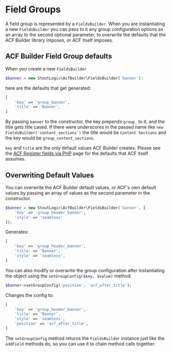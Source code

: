 # Field Groups
A field group is represented by a `FieldsBuilder`. When you are instantiating a new `FieldsBuilder` you can pass to it any group configuration options as an array to the second optional parameter, to overwrite the defaults that the ACF Builder library imposes, or ACF itself imposes.

## ACF Builder Field Group defaults
When you create a new `FieldsBuilder`
```php
$banner = new StoutLogic\AcfBuilder\FieldsBuilder('banner');
```
here are the defaults that get generated:
```php
[
    'key' => 'group_banner',
    'title' => 'Banner',
]
```
By passing `banner` to the constructor, the key prepends `group_` to it, and the title gets title cased. If there were underscores in the passed name like `new FieldsBuilder('content_sections')` the title would be `Content Sections` and the key would be `group_content_sections`.

`key` and `title` are the only default values ACF Builder creates. Please see the [ACF Register fields via PHP](https://www.advancedcustomfields.com/resources/register-fields-via-php/#group-settings) page for the defaults that ACF itself assumes. 

## Overwriting Default Values
You can overwrite the ACF Builder default values, or ACF's own default values by passing an array of values as the second parameter in the constructor.
```php
$banner = new StoutLogic\AcfBuilder\FieldsBuilder('banner', [
    'key' => 'group_header_banner', 
    'style' => 'seamless'
]);
```
Generates:
```php
[
    'key' => 'group_header_banner',
    'title' => 'Banner',
    'style' => 'seamless',
]
```
You can also modify or overwrite the group configuration after instantiating the object using the `setGroupConfig($key, $value)` method.
```php
$banner->setGroupConfig('position', 'acf_after_title');
```
Changes the config to:

```php
[
    'key' => 'group_header_banner',
    'title' => 'Banner',
    'style' => 'seamless',
    'position' => 'acf_after_title',
]
```
The `setGroupConfig` method returns the `FieldsBuilder` instance just like the `addField` methods do, so you can use it to chain method calls together.